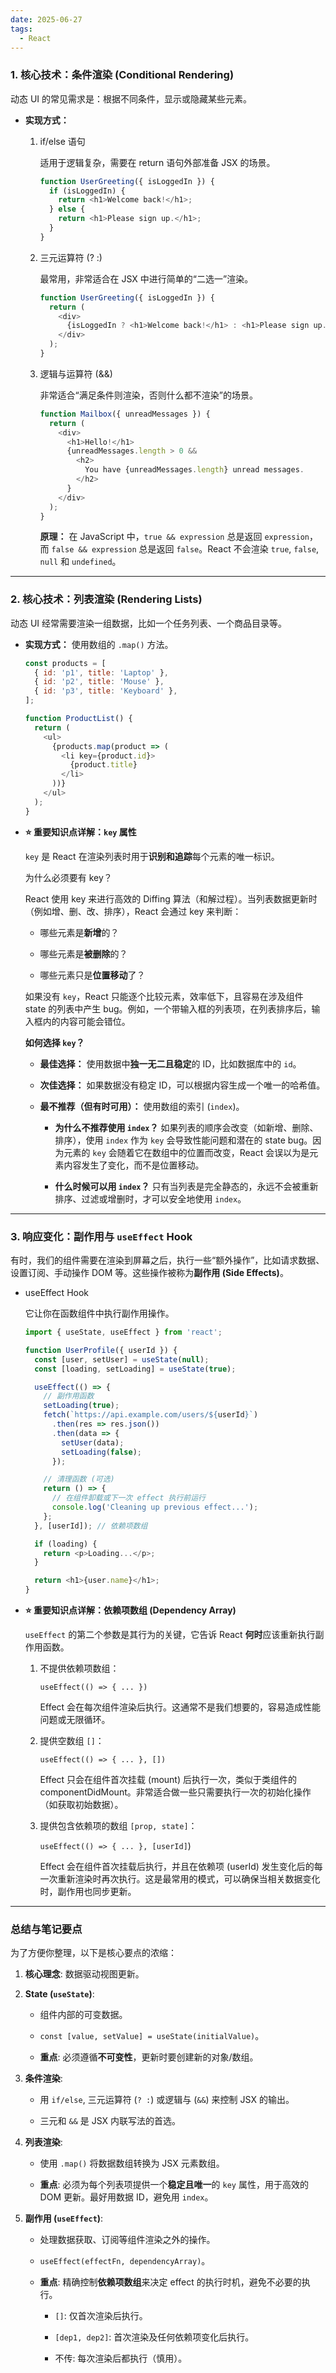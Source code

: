 ```yaml
---
date: 2025-06-27
tags:
  - React
---
```

### 1. 核心技术：条件渲染 (Conditional Rendering)

动态 UI 的常见需求是：根据不同条件，显示或隐藏某些元素。

- **实现方式：**
    
    1. if/else 语句
        
        适用于逻辑复杂，需要在 return 语句外部准备 JSX 的场景。
        
        ```JavaScript
        function UserGreeting({ isLoggedIn }) {
          if (isLoggedIn) {
            return <h1>Welcome back!</h1>;
          } else {
            return <h1>Please sign up.</h1>;
          }
        }
        ```
        
    2. 三元运算符 (? :)
        
        最常用，非常适合在 JSX 中进行简单的“二选一”渲染。
        
        ```JavaScript
        function UserGreeting({ isLoggedIn }) {
          return (
            <div>
              {isLoggedIn ? <h1>Welcome back!</h1> : <h1>Please sign up.</h1>}
            </div>
          );
        }
        ```
        
    3. 逻辑与运算符 (&&)
        
        非常适合“满足条件则渲染，否则什么都不渲染”的场景。
        
        ```JavaScript
        function Mailbox({ unreadMessages }) {
          return (
            <div>
              <h1>Hello!</h1>
              {unreadMessages.length > 0 &&
                <h2>
                  You have {unreadMessages.length} unread messages.
                </h2>
              }
            </div>
          );
        }
        ```
        
        **原理：** 在 JavaScript 中，`true && expression` 总是返回 `expression`，而 `false && expression` 总是返回 `false`。React 不会渲染 `true`, `false`, `null` 和 `undefined`。
        

---

### 2. 核心技术：列表渲染 (Rendering Lists)

动态 UI 经常需要渲染一组数据，比如一个任务列表、一个商品目录等。

- **实现方式：** 使用数组的 `.map()` 方法。
    
    ```JavaScript
    const products = [
      { id: 'p1', title: 'Laptop' },
      { id: 'p2', title: 'Mouse' },
      { id: 'p3', title: 'Keyboard' },
    ];
    
    function ProductList() {
      return (
        <ul>
          {products.map(product => (
            <li key={product.id}>
              {product.title}
            </li>
          ))}
        </ul>
      );
    }
    ```
    
- **⭐ 重要知识点详解：`key` 属性**
    
    `key` 是 React 在渲染列表时用于**识别和追踪**每个元素的唯一标识。
    
    为什么必须要有 key？
    
    React 使用 key 来进行高效的 Diffing 算法（和解过程）。当列表数据更新时（例如增、删、改、排序），React 会通过 key 来判断：
    
    - 哪些元素是**新增**的？
        
    - 哪些元素是**被删除**的？
        
    - 哪些元素只是**位置移动**了？
        
    
    如果没有 `key`，React 只能逐个比较元素，效率低下，且容易在涉及组件 state 的列表中产生 bug。例如，一个带输入框的列表项，在列表排序后，输入框内的内容可能会错位。
    
    **如何选择 `key`？**
    
    - **最佳选择：** 使用数据中**独一无二且稳定**的 ID，比如数据库中的 `id`。
        
    - **次佳选择：** 如果数据没有稳定 ID，可以根据内容生成一个唯一的哈希值。
        
    - **最不推荐（但有时可用）：** 使用数组的索引 (`index`)。
        
        - **为什么不推荐使用 `index`？** 如果列表的顺序会改变（如新增、删除、排序），使用 `index` 作为 `key` 会导致性能问题和潜在的 state bug。因为元素的 `key` 会随着它在数组中的位置而改变，React 会误以为是元素内容发生了变化，而不是位置移动。
            
        - **什么时候可以用 `index`？** 只有当列表是完全静态的，永远不会被重新排序、过滤或增删时，才可以安全地使用 `index`。
            

---

### 3. 响应变化：副作用与 `useEffect` Hook

有时，我们的组件需要在渲染到屏幕之后，执行一些“额外操作”，比如请求数据、设置订阅、手动操作 DOM 等。这些操作被称为**副作用 (Side Effects)**。

- useEffect Hook
    
    它让你在函数组件中执行副作用操作。
    
    ```JavaScript
    import { useState, useEffect } from 'react';
    
    function UserProfile({ userId }) {
      const [user, setUser] = useState(null);
      const [loading, setLoading] = useState(true);
    
      useEffect(() => {
        // 副作用函数
        setLoading(true);
        fetch(`https://api.example.com/users/${userId}`)
          .then(res => res.json())
          .then(data => {
            setUser(data);
            setLoading(false);
          });
    
        // 清理函数 (可选)
        return () => {
          // 在组件卸载或下一次 effect 执行前运行
          console.log('Cleaning up previous effect...');
        };
      }, [userId]); // 依赖项数组
    
      if (loading) {
        return <p>Loading...</p>;
      }
    
      return <h1>{user.name}</h1>;
    }
    ```
    
- **⭐ 重要知识点详解：依赖项数组 (Dependency Array)**
    
    `useEffect` 的第二个参数是其行为的关键，它告诉 React **何时**应该重新执行副作用函数。
    
    1. 不提供依赖项数组：
        
        `useEffect(() => { ... })`
        
        Effect 会在每次组件渲染后执行。这通常不是我们想要的，容易造成性能问题或无限循环。
        
    2. 提供空数组 `[]`：
        
        `useEffect(() => { ... }, [])`
        
        Effect 只会在组件首次挂载 (mount) 后执行一次，类似于类组件的 componentDidMount。非常适合做一些只需要执行一次的初始化操作（如获取初始数据）。
        
    3. 提供包含依赖项的数组 `[prop, state]`：
        
        `useEffect(() => { ... }, [userId]`)
        
        Effect 会在组件首次挂载后执行，并且在依赖项 (userId) 发生变化后的每一次重新渲染时再次执行。这是最常用的模式，可以确保当相关数据变化时，副作用也同步更新。
        

---

### 总结与笔记要点

为了方便你整理，以下是核心要点的浓缩：

1. **核心理念**: 数据驱动视图更新。
    
2. **State (`useState`)**:
    
    - 组件内部的可变数据。
        
    - `const [value, setValue] = useState(initialValue)`。
        
    - **重点**: 必须遵循**不可变性**，更新时要创建新的对象/数组。
        
3. **条件渲染**:
    
    - 用 `if/else`, 三元运算符 (`? :`) 或逻辑与 (`&&`) 来控制 JSX 的输出。
        
    - 三元和 `&&` 是 JSX 内联写法的首选。
        
4. **列表渲染**:
    
    - 使用 `.map()` 将数据数组转换为 JSX 元素数组。
        
    - **重点**: 必须为每个列表项提供一个**稳定且唯一**的 `key` 属性，用于高效的 DOM 更新。最好用数据 ID，避免用 `index`。
        
5. **副作用 (`useEffect`)**:
    
    - 处理数据获取、订阅等组件渲染之外的操作。
        
    - `useEffect(effectFn, dependencyArray)`。
        
    - **重点**: 精确控制**依赖项数组**来决定 effect 的执行时机，避免不必要的执行。
        
        - `[]`: 仅首次渲染后执行。
            
        - `[dep1, dep2]`: 首次渲染及任何依赖项变化后执行。
            
        - 不传: 每次渲染后都执行（慎用）。
            